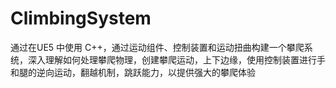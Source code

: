 # ClimbingSystem



通过在UE5 中使用 C++，通过运动组件、控制装置和运动扭曲构建一个攀爬系统，深入理解如何处理攀爬物理，创建攀爬运动，上下边缘，使用控制装置进行手和腿的逆向运动，翻越机制，跳跃能力，以提供强大的攀爬体验